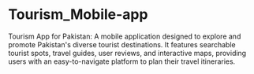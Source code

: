 # Tourism_Mobile-app
Tourism App for Pakistan: A mobile application designed to explore and promote Pakistan's diverse tourist destinations. It features searchable tourist spots, travel guides, user reviews, and interactive maps, providing users with an easy-to-navigate platform to plan their travel itineraries.



